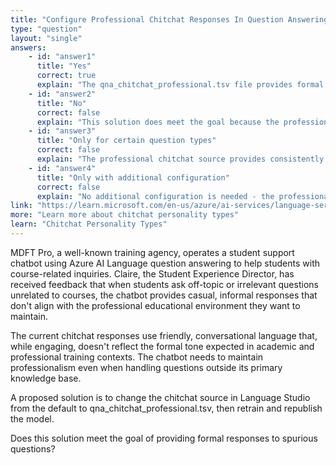 ```yaml
---
title: "Configure Professional Chitchat Responses In Question Answering"
type: "question"
layout: "single"
answers:
    - id: "answer1"
      title: "Yes"
      correct: true
      explain: "The qna_chitchat_professional.tsv file provides formal, professional responses to off-topic questions, which meets the requirement for formal responses to spurious questions."
    - id: "answer2"
      title: "No"
      correct: false
      explain: "This solution does meet the goal because the professional chitchat source provides the formal, business-appropriate responses needed for the educational environment."
    - id: "answer3"
      title: "Only for certain question types"
      correct: false
      explain: "The professional chitchat source provides consistently formal responses across all types of spurious questions, not just specific categories."
    - id: "answer4"
      title: "Only with additional configuration"
      correct: false
      explain: "No additional configuration is needed - the professional chitchat source automatically provides formal responses once applied and the model is retrained."
link: "https://learn.microsoft.com/en-us/azure/ai-services/language-service/question-answering/how-to/chit-chat"
more: "Learn more about chitchat personality types"
learn: "Chitchat Personality Types"
---
```


MDFT Pro, a well-known training agency, operates a student support chatbot using Azure AI Language question answering to help students with course-related inquiries. Claire, the Student Experience Director, has received feedback that when students ask off-topic or irrelevant questions unrelated to courses, the chatbot provides casual, informal responses that don't align with the professional educational environment they want to maintain. 

The current chitchat responses use friendly, conversational language that, while engaging, doesn't reflect the formal tone expected in academic and professional training contexts. The chatbot needs to maintain professionalism even when handling questions outside its primary knowledge base.

A proposed solution is to change the chitchat source in Language Studio from the default to qna_chitchat_professional.tsv, then retrain and republish the model.

Does this solution meet the goal of providing formal responses to spurious questions?
